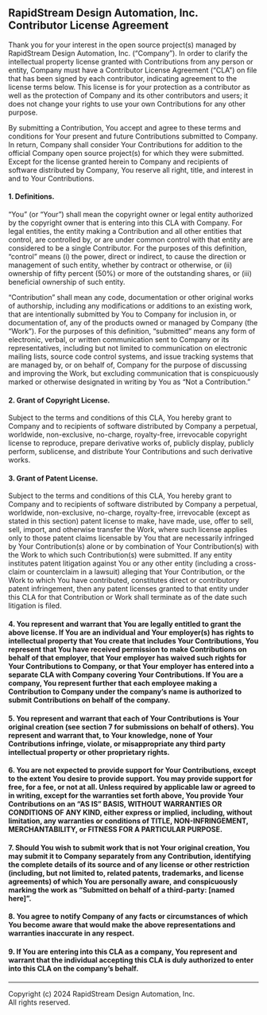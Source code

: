 ## RapidStream Design Automation, Inc. <br/>Contributor License Agreement

Thank you for your interest in the open source project(s) managed by RapidStream Design Automation, Inc. (“Company”). In order to clarify the intellectual property license granted with Contributions from any person or entity, Company must have a Contributor License Agreement (“CLA”) on file that has been signed by each contributor, indicating agreement to the license terms below. This license is for your protection as a contributor as well as the protection of Company and its other contributors and users; it does not change your rights to use your own Contributions for any other purpose.

By submitting a Contribution, You accept and agree to these terms and conditions for Your present and future Contributions submitted to Company. In return, Company shall consider Your Contributions for addition to the official Company open source project(s) for which they were submitted. Except for the license granted herein to Company and recipients of software distributed by Company, You reserve all right, title, and interest in and to Your Contributions.

#### 1. Definitions.

“You” (or “Your”) shall mean the copyright owner or legal entity authorized by the copyright owner that is entering into this CLA with Company. For legal entities, the entity making a Contribution and all other entities that control, are controlled by, or are under common control with that entity are considered to be a single Contributor. For the purposes of this definition, “control” means (i) the power, direct or indirect, to cause the direction or management of such entity, whether by contract or otherwise, or (ii) ownership of fifty percent (50%) or more of the outstanding shares, or (iii) beneficial ownership of such entity.

“Contribution” shall mean any code, documentation or other original works of authorship, including any modifications or additions to an existing work, that are intentionally submitted by You to Company for inclusion in, or documentation of, any of the products owned or managed by Company (the “Work”). For the purposes of this definition, “submitted” means any form of electronic, verbal, or written communication sent to Company or its representatives, including but not limited to communication on electronic mailing lists, source code control systems, and issue tracking systems that are managed by, or on behalf of, Company for the purpose of discussing and improving the Work, but excluding communication that is conspicuously marked or otherwise designated in writing by You as “Not a Contribution.”

#### 2. Grant of Copyright License.

Subject to the terms and conditions of this CLA, You hereby grant to Company and to recipients of software distributed by Company a perpetual, worldwide, non-exclusive, no-charge, royalty-free, irrevocable copyright license to reproduce, prepare derivative works of, publicly display, publicly perform, sublicense, and distribute Your Contributions and such derivative works.


#### 3. Grant of Patent License.

Subject to the terms and conditions of this CLA, You hereby grant to Company and to recipients of software distributed by Company a perpetual, worldwide, non-exclusive, no-charge, royalty-free, irrevocable (except as stated in this section) patent license to make, have made, use, offer to sell, sell, import, and otherwise transfer the Work, where such license applies only to those patent claims licensable by You that are necessarily infringed by Your Contribution(s) alone or by combination of Your Contribution(s) with the Work to which such Contribution(s) were submitted. If any entity institutes patent litigation against You or any other entity (including a cross-claim or counterclaim in a lawsuit) alleging that Your Contribution, or the Work to which You have contributed, constitutes direct or contributory patent infringement, then any patent licenses granted to that entity under this CLA for that Contribution or Work shall terminate as of the date such litigation is filed.

#### 4. You represent and warrant that You are legally entitled to grant the above license. If You are an individual and Your employer(s) has rights to intellectual property that You create that includes Your Contributions, You represent that You have received permission to make Contributions on behalf of that employer, that Your employer has waived such rights for Your Contributions to Company, or that Your employer has entered into a separate CLA with Company covering Your Contributions. If You are a company, You represent further that each employee making a Contribution to Company under the company’s name is authorized to submit Contributions on behalf of the company.

#### 5. You represent and warrant that each of Your Contributions is Your original creation (see section 7 for submissions on behalf of others). You represent and warrant that, to Your knowledge, none of Your Contributions infringe, violate, or misappropriate any third party intellectual property or other proprietary rights.

#### 6. You are not expected to provide support for Your Contributions, except to the extent You desire to provide support. You may provide support for free, for a fee, or not at all. Unless required by applicable law or agreed to in writing, except for the warranties set forth above, You provide Your Contributions on an “AS IS” BASIS, WITHOUT WARRANTIES OR CONDITIONS OF ANY KIND, either express or implied, including, without limitation, any warranties or conditions of TITLE, NON-INFRINGEMENT, MERCHANTABILITY, or FITNESS FOR A PARTICULAR PURPOSE.

#### 7. Should You wish to submit work that is not Your original creation, You may submit it to Company separately from any Contribution, identifying the complete details of its source and of any license or other restriction (including, but not limited to, related patents, trademarks, and license agreements) of which You are personally aware, and conspicuously marking the work as “Submitted on behalf of a third-party: [named here]”.

#### 8. You agree to notify Company of any facts or circumstances of which You become aware that would make the above representations and warranties inaccurate in any respect.

#### 9. If You are entering into this CLA as a company, You represent and warrant that the individual accepting this CLA is duly authorized to enter into this CLA on the company’s behalf.

---

Copyright (c) 2024 RapidStream Design Automation, Inc.
<br/> All rights reserved.